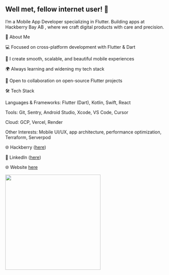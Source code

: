 ## Well met, fellow internet user! 🫡

I’m a Mobile App Developer specializing in Flutter.
Building apps at Hackberry Bay AB
, where we craft digital products with care and precision.

🚀 About Me

💻 Focused on cross-platform development with Flutter & Dart

📱 I create smooth, scalable, and beautiful mobile experiences

🌍 Always learning and widening my tech stack

🤝 Open to collaboration on open-source Flutter projects

🛠 Tech Stack

Languages & Frameworks: Flutter (Dart), Kotlin, Swift, React

Tools: Git, Sentry, Android Studio, Xcode, VS Code, Cursor

Cloud: GCP, Vercel, Render

Other Interests: Mobile UI/UX, app architecture, performance optimization, Terraform, Serverpod

🌐 Hackberry
 ([here](https://hackberry.se/))

💼 LinkedIn
 ([here](https://www.linkedin.com/in/emil-aakerman/))

🌐 Website
 [here](https://emilakerman.com/)


<p><a href="https://community.vaunt.dev/board/emilakerman/achievements"><img src="https://api.vaunt.dev/v1/github/entities/emilakerman/achievements/8d50131a-5390-4930-bf76-358636f52f0b?format=svg&style=raw" width="300"/></a></p>
